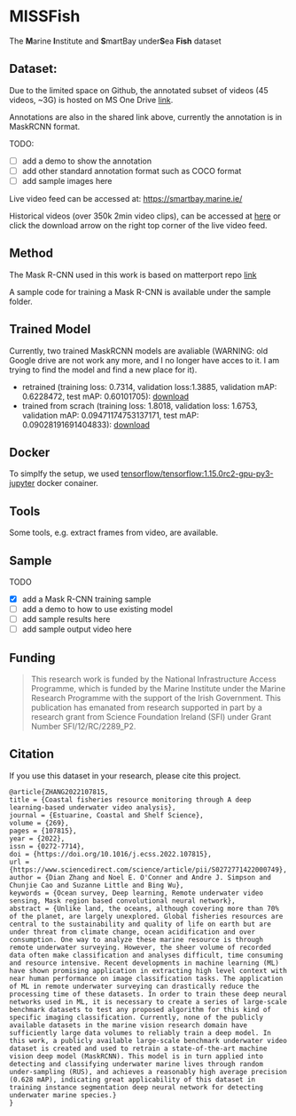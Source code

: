# MISSFish
The <b>M</b>arine <b>I</b>nstitute and <b>S</b>martBay under<b>S</b>ea  <b>Fish</b> dataset


## Dataset:
Due to the limited space on Github, the annotated subset of videos (45 videos, ~3G) is hosted on MS One Drive [link](https://1drv.ms/f/c/f94e2aa19f5172f3/EsXhczAlMAZPhNpXaPQRt_wB8D0_OCX6yqQ7s9Jjfh0uvg?e=HggCwh).
 
Annotations are also in the shared link above, currently the annotation is in MaskRCNN format.

TODO:
- [ ] add a demo to show the annotation 
- [ ] add other standard annotation format such as COCO format
- [ ] add sample images here

Live video feed can be accessed at: https://smartbay.marine.ie/

Historical videos (over 350k 2min video clips), can be accessed at [here](https://smartbay.marine.ie/data/video/aja-helo-1H000314/) or click the download arrow on the right top corner of the live video feed.

## Method

The Mask R-CNN used in this work is based on matterport repo [link](https://github.com/matterport/Mask_RCNN)

A sample code for training a Mask R-CNN is available under the sample folder. 
 
## Trained Model
Currently, two trained MaskRCNN models are avaliable (WARNING: old Google drive are not work any more, and I no longer have acces to it. I am trying to find the model and find a new place for it). 
- retrained (training loss: 0.7314, validation loss:1.3885, validation mAP: 0.6228472, test mAP: 0.60101705): 
[download](https://drive.google.com/file/d/17O1r7u1WMn2aAWlgSTv8-7-FgOYF0W2S/view?usp=sharing)
- trained from scrach (training loss: 1.8018, validation loss: 1.6753, validation mAP: 0.09471174753137171, test mAP: 0.09028191691404833): 
[download](https://drive.google.com/file/d/1x61gUG_CUpA-_L9c9WP7xyCRnhWXCi_a/view?usp=sharing)


## Docker 
To simplfy the setup, we used [tensorflow/tensorflow:1.15.0rc2-gpu-py3-jupyter](https://hub.docker.com/layers/tensorflow/tensorflow/1.15.0rc2-gpu-py3-jupyter/images/sha256-95d97c5c888e053af622964a150c205a39360064a962d7d5767038ad83b2d9b3?context=explore) docker conainer.

## Tools
Some tools, e.g. extract frames from video, are available.

## Sample
TODO
- [x] add a Mask R-CNN training sample
- [ ] add a demo to how to use existing model
- [ ] add sample results here
- [ ] add sample output video here

## Funding

> This research work is funded by the National Infrastructure Access Programme, which is funded by the Marine Institute under the Marine Research Programme with the support of the Irish Government. This publication has emanated from research supported in part by a research grant from Science Foundation Ireland (SFI) under Grant Number SFI/12/RC/2289\_P2.


## Citation
If you use this dataset in your research, please cite this project.
```
@article{ZHANG2022107815,
title = {Coastal fisheries resource monitoring through A deep learning-based underwater video analysis},
journal = {Estuarine, Coastal and Shelf Science},
volume = {269},
pages = {107815},
year = {2022},
issn = {0272-7714},
doi = {https://doi.org/10.1016/j.ecss.2022.107815},
url = {https://www.sciencedirect.com/science/article/pii/S0272771422000749},
author = {Dian Zhang and Noel E. O'Conner and Andre J. Simpson and Chunjie Cao and Suzanne Little and Bing Wu},
keywords = {Ocean survey, Deep learning, Remote underwater video sensing, Mask region based convolutional neural network},
abstract = {Unlike land, the oceans, although covering more than 70% of the planet, are largely unexplored. Global fisheries resources are central to the sustainability and quality of life on earth but are under threat from climate change, ocean acidification and over consumption. One way to analyze these marine resource is through remote underwater surveying. However, the sheer volume of recorded data often make classification and analyses difficult, time consuming and resource intensive. Recent developments in machine learning (ML) have shown promising application in extracting high level context with near human performance on image classification tasks. The application of ML in remote underwater surveying can drastically reduce the processing time of these datasets. In order to train these deep neural networks used in ML, it is necessary to create a series of large-scale benchmark datasets to test any proposed algorithm for this kind of specific imaging classification. Currently, none of the publicly available datasets in the marine vision research domain have sufficiently large data volumes to reliably train a deep model. In this work, a publicly available large-scale benchmark underwater video dataset is created and used to retrain a state-of-the-art machine vision deep model (MaskRCNN). This model is in turn applied into detecting and classifying underwater marine lives through random under-sampling (RUS), and achieves a reasonably high average precision (0.628 mAP), indicating great applicability of this dataset in training instance segmentation deep neural network for detecting underwater marine species.}
}
```

